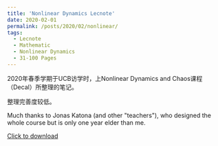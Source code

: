 ```yaml
---
title: 'Nonlinear Dynamics Lecnote'
date: 2020-02-01
permalink: /posts/2020/02/nonlinear/
tags:
  - Lecnote
  - Mathematic
  - Nonlinear Dynamics
  - 31-100 Pages
---
```


2020年春季学期于UCB访学时，上Nonlinear Dynamics and Chaos课程（Decal）所整理的笔记。

整理完善度较低。

Much thanks to Jonas Katona (and other "teachers"), who designed the whole course but is only one year elder than me.

[Click to download](/files/lecnote/NonlinearDynamicNote.pdf)


